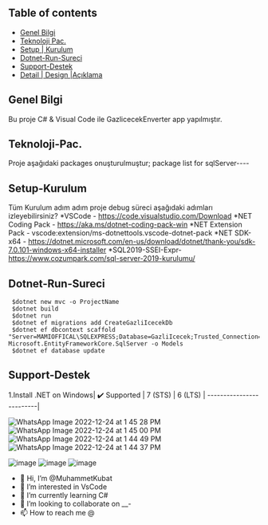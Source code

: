 
## Table of contents
* [ Genel Bilgi ](#Genel-Bilgi )
* [Teknoloji Pac.](#Teknoloji-Pac.)
* [Setup | Kurulum](#Setup-Kurulum)
* [Dotnet-Run-Sureci](#Dotnet-Run-Sureci)
* [Support-Destek](#Support-Destek)
* [Detail | Design |Açıklama ](#Detail-Design-Açıklama )

## Genel Bilgi 
Bu proje C# & Visual Code ile GazlicecekEnverter app yapılmıştır.
	
## Teknoloji-Pac.
Proje aşağıdaki packages onuşturulmuştur;
package list for sqlServer----
    <PackageReference Include="Microsoft.EntityFrameworkCore" Version="6.0.2" />
    <PackageReference Include="Microsoft.EntityFrameworkCore.SqlServer" Version="6.0.2" />
    <PackageReference Include="Microsoft.EntityFrameworkCore.Tools" Version="6.0.2">
    <PackageReference Include="Microsoft.VisualStudio.Web.CodeGeneration.Design" Version="6.0.2" />


## Setup-Kurulum
Tüm Kurulum adım adım proje debug süreci aşağıdaki adımları izleyebilirsiniz?
*VSCode - https://code.visualstudio.com/Download
*NET Coding Pack - https://aka.ms/dotnet-coding-pack-win
*NET Extension Pack - vscode:extension/ms-dotnettools.vscode-dotnet-pack
*NET SDK-x64 - https://dotnet.microsoft.com/en-us/download/dotnet/thank-you/sdk-7.0.101-windows-x64-installer
*SQL2019-SSEI-Expr-https://www.cozumpark.com/sql-server-2019-kurulumu/
	


## Dotnet-Run-Sureci
```
 $dotnet new mvc -o ProjectName 
 $dotnet build 
 $dotnet run 
 $dotnet ef migrations add CreateGazliIcecekDb
 $dotnet ef dbcontext scaffold "Server=MAMIOFFICAL\SQLEXPRESS;Database=GazliIcecek;Trusted_Connection=True;Encrypt=False;" Microsoft.EntityFrameworkCore.SqlServer -o Models
 $dotnet ef database update
```
	
## Support-Destek 
1.Install .NET on Windows|
	✔️ Supported	 |
          7 (STS)	 |
          6 (LTS)	 |
-------------------------|


![WhatsApp Image 2022-12-24 at 1 45 28 PM](https://user-images.githubusercontent.com/38388188/210081736-af9125cb-b19d-4acf-8a65-1e5bf38258a9.jpeg)
![WhatsApp Image 2022-12-24 at 1 45 00 PM](https://user-images.githubusercontent.com/38388188/210081738-f40a6569-d2ab-4af0-ab68-d59026267f77.jpeg)
![WhatsApp Image 2022-12-24 at 1 44 49 PM](https://user-images.githubusercontent.com/38388188/210081740-cbf464ca-7fdd-4f4f-817a-2695c17cea32.jpeg)
![WhatsApp Image 2022-12-24 at 1 44 37 PM](https://user-images.githubusercontent.com/38388188/210081743-aa31e57e-1ce7-412d-afe8-80c38ce9ea2b.jpeg)

![image](https://user-images.githubusercontent.com/38388188/210082048-5f4a18c8-f17d-4494-ac9f-58da66dc6ef5.png)
![image](https://user-images.githubusercontent.com/38388188/210082119-655c8be8-14ec-4991-abb7-d5a9c0091a79.png)
![image](https://user-images.githubusercontent.com/38388188/210082348-6dfbaa27-fd23-4d46-a8bc-45d290fa3ebb.png)
- 👋 Hi, I’m @MuhammetKubat
- 👀 I’m interested in VsCode 
- 🌱 I’m currently learning C#
- 💞️ I’m looking to collaborate on __-
- 📫 How to reach me @


